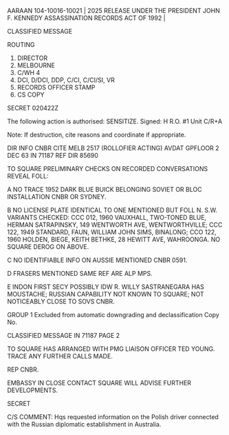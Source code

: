 AARAAN
104-10016-10021 | 2025 RELEASE UNDER THE PRESIDENT JOHN F. KENNEDY ASSASSINATION RECORDS ACT OF 1992 |

CLASSIFIED MESSAGE

ROUTING
1. DIRECTOR
2. MELBOURNE
3. C/WH 4
4. DCI, D/DCI, DDP, C/CI, C/CI/SI, VR
5. RECORDS OFFICER STAMP
6. CS COPY

SECRET 020422Z

The following action is authorised: SENSITIZE.
Signed: H
R.O. #1 Unit C/R+A

Note: If destruction, cite reasons and coordinate if appropriate.

DIR INFO CNBR CITE MELB 2517 (ROLLOFIER ACTING)
AVDAT GPFLOOR
2 DEC 63 IN 71187
REF DIR 85690

TO SQUARE PRELIMINARY CHECKS ON RECORDED CONVERSATIONS REVEAL FOLL:

A NO TRACE 1952 DARK BLUE BUICK BELONGING SOVIET OR BLOC INSTALLATION CNBR OR SYDNEY.

B NO LICENSE PLATE IDENTICAL TO ONE MENTIONED BUT FOLL N. S.W. VARIANTS CHECKED: CCC 012, 1960 VAUXHALL, TWO-TONED BLUE, HERMAN SATRAPINSKY, 149 WENTWORTH AVE, WENTWORTHVILLE; CCC 122, 1949 STANDARD, FAUN, WILLIAM JOHN SIMS, BINALONG; CCO 122, 1960 HOLDEN, BIEGE, KEITH BETHKE, 28 HEWITT AVE, WAHROONGA. NO SQUARE DEROG ON ABOVE.

C NO IDENTIFIABLE INFO ON AUSSIE MENTIONED CNBR 0591.

D FRASERS MENTIONED SAME REF ARE ALP MPS.

E INDON FIRST SECY POSSIBLY IDW R. WILLY SASTRANEGARA HAS MOUSTACHE; RUSSIAN CAPABILITY NOT KNOWN TO SQUARE; NOT NOTICEABLY CLOSE TO SOVS CNBR.

GROUP 1
Excluded from automatic downgrading and declassification
Copy No.

CLASSIFIED MESSAGE
IN 71187 PAGE 2

TO SQUARE HAS ARRANGED WITH PMG LIAISON OFFICER TED YOUNG. TRACE ANY FURTHER CALLS MADE.

REP CNBR.

EMBASSY IN CLOSE CONTACT SQUARE WILL ADVISE FURTHER DEVELOPMENTS.

SECRET

C/S COMMENT: Hqs requested information on the Polish driver connected with the Russian diplomatic establishment in Australia.
